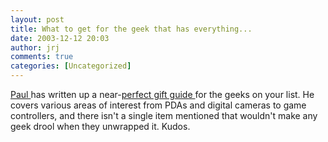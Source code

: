 ```yaml
---
layout: post
title: What to get for the geek that has everything...
date: 2003-12-12 20:03
author: jrj
comments: true
categories: [Uncategorized]
---
```

<a href="http://www.internet-nexus.com" target="_blank">Paul </a>has written up a near-<a href="http://www.connectedhomemag.com/HomeOffice/Articles/Index.cfm?ArticleID=41084&amp;pg=1" target="_blank">perfect gift guide </a>for the geeks on your list. He covers various areas of interest from PDAs and digital cameras to game controllers, and there isn't a single item mentioned that wouldn't make any geek drool when they unwrapped it. Kudos.
